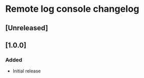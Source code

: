 <!-- Keep a Changelog guide -> https://keepachangelog.com -->

# Remote log console changelog

## [Unreleased]

## [1.0.0]
### Added
- Initial release
